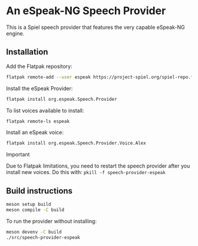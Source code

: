 # An eSpeak-NG Speech Provider

This is a Spiel speech provider that features the very capable eSpeak-NG engine.

## Installation

Add the Flatpak repository:
```sh
flatpak remote-add --user espeak https://project-spiel.org/spiel-repo.flatpakrepo
```

Install the eSpeak Provider:
```sh
flatpak install org.espeak.Speech.Provider
```

To list voices available to install:
```sh
flatpak remote-ls espeak
```

Install an eSpeak voice:
```sh
flatpak install org.espeak.Speech.Provider.Voice.Alex
```

> [!IMPORTANT]
> Due to Flatpak limitations, you need to restart the speech provider after you install new voices.
> Do this with: `pkill -f speech-provider-espeak`

## Build instructions

```sh
meson setup build
meson compile -C build
```

To run the provider without installing:
```sh
meson devenv -C build
./src/speech-provider-espeak
```
